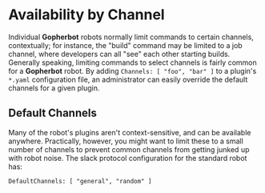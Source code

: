 # Availability by Channel
Individual **Gopherbot** robots normally limit commands to certain channels, contextually; for instance, the "build" command may be limited to a job channel, where developers can all "see" each other starting builds. Generally speaking, limiting commands to select channels is fairly common for a **Gopherbot** robot. By adding `Channels: [ "foo", "bar" ]` to a plugin's `*.yaml` configuration file, an administrator can easily override the default channels for a given plugin.

## Default Channels
Many of the robot's plugins aren't context-sensitive, and can be available anywhere. Practically, however, you might want to limit these to a small number of channels to prevent common channels from getting junked up with robot noise. The slack protocol configuration for the standard robot has:
```
DefaultChannels: [ "general", "random" ]
```